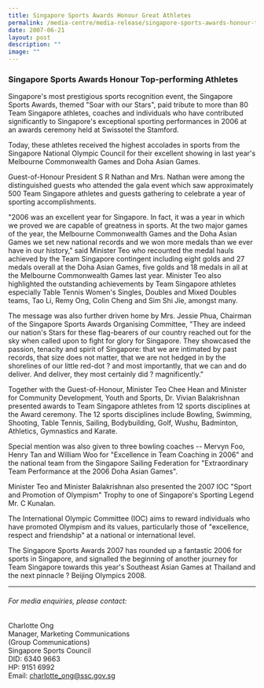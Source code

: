 ```yaml
---
title: Singapore Sports Awards Honour Great Athletes
permalink: /media-centre/media-release/singapore-sports-awards-honour-top-performing-athletes/
date: 2007-06-21
layout: post
description: ""
image: ""
---
```

### **Singapore Sports Awards Honour Top-performing Athletes**

Singapore's most prestigious sports recognition event, the Singapore Sports Awards, themed "Soar with our Stars", paid tribute to more than 80 Team Singapore athletes, coaches and individuals who have contributed significantly to Singapore's exceptional sporting performances in 2006 at an awards ceremony held at Swissotel the Stamford.

Today, these athletes received the highest accolades in sports from the Singapore National Olympic Council for their excellent showing in last year's Melbourne Commonwealth Games and Doha Asian Games.

Guest-of-Honour President S R Nathan and Mrs. Nathan were among the distinguished guests who attended the gala event which saw approximately 500 Team Singapore athletes and guests gathering to celebrate a year of sporting accomplishments.

"2006 was an excellent year for Singapore. In fact, it was a year in which we proved we are capable of greatness in sports. At the two major games of the year, the Melbourne Commonwealth Games and the Doha Asian Games we set new national records and we won more medals than we ever have in our history," said Minister Teo who recounted the medal hauls achieved by the Team Singapore contingent including eight golds and 27 medals overall at the Doha Asian Games, five golds and 18 medals in all at the Melbourne Commonwealth Games last year. Minister Teo also highlighted the outstanding achievements by Team Singapore athletes especially Table Tennis Women's Singles, Doubles and Mixed Doubles teams, Tao Li, Remy Ong, Colin Cheng and Sim Shi Jie, amongst many.

The message was also further driven home by Mrs. Jessie Phua, Chairman of the Singapore Sports Awards Organising Committee, "They are indeed our nation's Stars for these flag-bearers of our country reached out for the sky when called upon to fight for glory for Singapore. They showcased the passion, tenacity and spirit of Singapore: that we are intimated by past records, that size does not matter, that we are not hedged in by the shorelines of our little red-dot ? and most importantly, that we can and do deliver. And deliver, they most certainly did ? magnificently."

Together with the Guest-of-Honour, Minister Teo Chee Hean and Minister for Community Development, Youth and Sports, Dr. Vivian Balakrishnan presented awards to Team Singapore athletes from 12 sports disciplines at the Award ceremony. The 12 sports disciplines include Bowling, Swimming, Shooting, Table Tennis, Sailing, Bodybuilding, Golf, Wushu, Badminton, Athletics, Gymnastics and Karate.

Special mention was also given to three bowling coaches -- Mervyn Foo, Henry Tan and William Woo for "Excellence in Team Coaching in 2006" and the national team from the Singapore Sailing Federation for "Extraordinary Team Performance at the 2006 Doha Asian Games".

Minister Teo and Minister Balakrishnan also presented the 2007 IOC "Sport and Promotion of Olympism" Trophy to one of Singapore's Sporting Legend Mr. C Kunalan.

The International Olympic Committee (IOC) aims to reward individuals who have promoted Olympism and its values, particularly those of "excellence, respect and friendship" at a national or international level.

The Singapore Sports Awards 2007 has rounded up a fantastic 2006 for sports in Singapore, and signalled the beginning of another journey for Team Singapore towards this year's Southeast Asian Games at Thailand and the next pinnacle ? Beijing Olympics 2008.

---

###### For media enquiries, please contact:

Charlotte Ong
<br>
Manager, Marketing Communications
<br>
(Group Communications)
<br>
Singapore Sports Council
<br>
DID: 6340 9663
<br>
HP: 9151 6992
<br>
Email: [charlotte_ong@ssc.gov.sg](mailto:charlotte_ong@ssc.gov.sg)